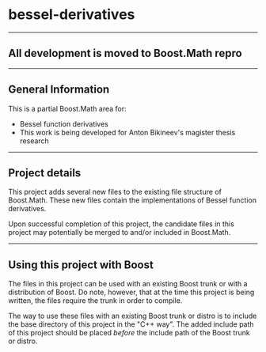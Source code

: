 bessel-derivatives
==================

--------------------------------------------------------
All development is moved to Boost.Math repro
--------------------------------------------------------

--------------------------------------------------------
General Information
--------------------------------------------------------

This is a partial Boost.Math area for:

* Bessel function derivatives
* This work is being developed for Anton Bikineev's magister thesis research

--------------------------------------------------------
Project details
--------------------------------------------------------

This project adds several new files to the existing file structure
of Boost.Math. These new files contain the implementations of
Bessel function derivatives.

Upon successful completion of this project, the candidate files
in this project may potentially be merged to and/or included
in Boost.Math.

--------------------------------------------------------
Using this project with Boost
--------------------------------------------------------

The files in this project can be used with an existing Boost trunk
or with a distribution of Boost. Do note, however, that at the time
this project is being written, the files require the trunk in order
to compile.

The way to use these files with an existing Boost trunk or distro
is to include the base directory of this project in the "C++ way".
The added include path of this project should be placed *before* the
include path of the Boost trunk or distro.
